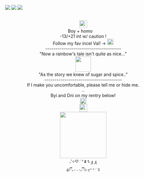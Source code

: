 <img src="https://file.garden/ZorENG263zPWFUDG/0d7bd25feb1562a61db6cf3a2adf68c4d48bcd7b.gifv"> ![](https://komarev.com/ghpvc/?username=Linnethinhere&color=000000) <img src="https://file.garden/ZorENG263zPWFUDG/f7517975.gif" >
<div align="center"> <br />
 <img src="https://file.garden/ZorENG263zPWFUDG/ad575cb9f4947ad7cd9de43730fbc0ab397baa26.gifv" "width="100" height="25">  <br />
Boy + homo <img src="https://file.garden/ZorENG263zPWFUDG/fbfdc694d584518a1f2afefd31f101ae67e70468.gifv" "width="100" height="15" >  <br />
  -13/+21 int w/ caution ! <br />
  Follow my fav incel Val! -> <a href="https://github.com/KittenChanCorruptionArc"><img src="https://file.garden/ZorENG263zPWFUDG/Tumblr_l_13795743953359.gif" "width="100" height="20" > </a>  <br />
-------------------------------------- <br />
  "Now a rainbow's tale isn't quite as nice..." <br />
 <img src="https://file.garden/ZorENG263zPWFUDG/IMG_6262.gif" "width="100" height=50"><br /> 
  "As the story we knew of sugar and spice.."<br />
---------------------------------------<br />
  If I make you uncomfortable, please tell me or hide me. <br />
 .. 
 <br />
 Byi and Dni on my rentry below! <br />
 <a href="https://rentry.co/wherestheexit"><img src="https://file.garden/ZorENG263zPWFUDG/IMG_6264.gif" "width="50" height="20" > </a> 
 <br />
 <img src="https://file.garden/ZorENG263zPWFUDG/ad575cb9f4947ad7cd9de43730fbc0ab397baa26.gifv" "width="100" height="25">  <br />
   <img src="https://file.garden/ZorENG263zPWFUDG/bb-removebg-preview.png" "width="100" height="150" > <br />  
<sub/> ₊˚⊹♡ ` ᶻ 𝘇 𐰁   ႔ ႔ </sub> <br />
<sub/>໒꒰ྀི｡- ˕ -｡ྀི꒱১  ᠸ^ ^ ` 𐅠</sub>
